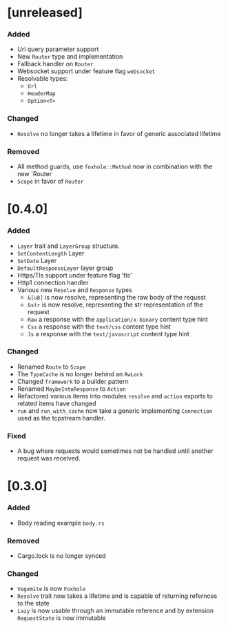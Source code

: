 # [unreleased]

### Added
- Url query parameter support
- New `Router` type and implementation
- Fallback handler on `Router`
- Websocket support under feature flag `websocket`
- Resolvable types:
    - `Url`
    - `HeaderMap`
    - `Option<T>`

### Changed
- `Resolve` no longer takes a lifetime in favor of generic associated lifetime

### Removed
- All method guards, use `foxhole::Method` now in combination with the new `Router
- `Scope` in favor of `Router`

# [0.4.0]

### Added
- `Layer` trait and `LayerGroup` structure.
- `SetContentLength` Layer
- `SetDate` Layer
- `DefaultResponseLayer` layer group
- Https/Tls support under feature flag 'tls'
- Http1 connection handler
- Various new `Resolve` and `Response` types
  - `&[u8]` is now resolve, representing the raw body of the request 
  - `&str` is now resolve, representing the str representation of the request
  - `Raw` a response with the `application/x-binary` content type hint
  - `Css` a response with the `text/css` content type hint
  - `Js` a response with the `text/javascript` content type hint

### Changed
- Renamed `Route` to `Scope`
- The `TypeCache` is no longer behind an `RwLock`
- Changed `framework` to a builder pattern
- Renamed `MaybeIntoResponse` to `Action`
- Refactored various items into modules `resolve` and `action` exports to related items have changed
- `run` and `run_with_cache` now take a generic implementing `Connection` used as the tcpstream handler.

### Fixed
- A bug where requests would sometimes not be handled until another request was received.

# [0.3.0]

### Added
- Body reading example `body.rs`

### Removed
- Cargo.lock is no longer synced

### Changed 
- `Vegemite` is now `Foxhole`
- `Resolve` trait now takes a lifetime and is capable of returning refernces
  to the state
- `Lazy` is now usable through an immutable reference and by extension
  `RequestState` is now immutable
